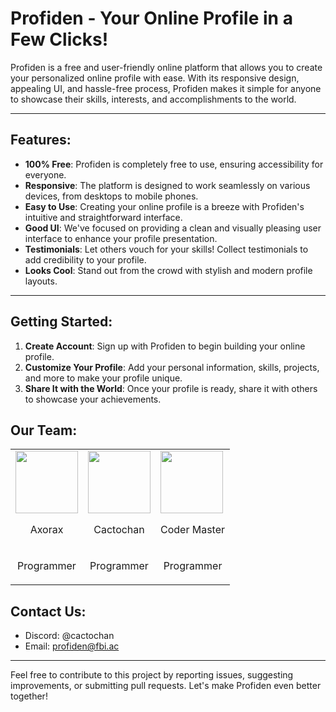 # Profiden - Your Online Profile in a Few Clicks!

Profiden is a free and user-friendly online platform that allows you to create your personalized online profile with ease. With its responsive design, appealing UI, and hassle-free process, Profiden makes it simple for anyone to showcase their skills, interests, and accomplishments to the world. 

---

## Features:
- **100% Free**: Profiden is completely free to use, ensuring accessibility for everyone.
- **Responsive**: The platform is designed to work seamlessly on various devices, from desktops to mobile phones.
- **Easy to Use**: Creating your online profile is a breeze with Profiden's intuitive and straightforward interface.
- **Good UI**: We've focused on providing a clean and visually pleasing user interface to enhance your profile presentation.
- **Testimonials**: Let others vouch for your skills! Collect testimonials to add credibility to your profile.
- **Looks Cool**: Stand out from the crowd with stylish and modern profile layouts.

---

## Getting Started:
1. **Create Account**: Sign up with Profiden to begin building your online profile.
2. **Customize Your Profile**: Add your personal information, skills, projects, and more to make your profile unique.
3. **Share It with the World**: Once your profile is ready, share it with others to showcase your achievements.

## Our Team:

|   |   |   |
|---|---|---|
| <img height="100" width="100" src="./images/axorax.webp"> <br> <p align="center">Axorax</p> | <img height="100" width="100" src="./images/cacto.webp"> <br> <p align="center">Cactochan</p> | <img height="100" width="100" src="./images/coder.webp"> <br> <p align="center">Coder Master</p> |
| <p align="center">Programmer</p> | <p align="center">Programmer</p> | <p align="center">Programmer</p> |

## Contact Us:
- Discord: @cactochan
- Email: [profiden@fbi.ac](mailto:profiden@fbi.ac)

---

Feel free to contribute to this project by reporting issues, suggesting improvements, or submitting pull requests. Let's make Profiden even better together!
